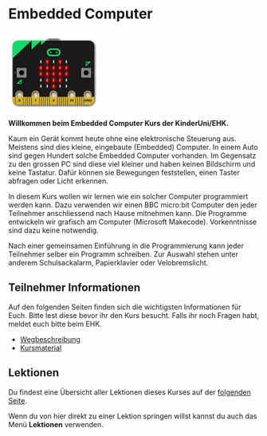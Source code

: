 # Embedded Computer

![microbit](microbit.png)

**Willkommen beim Embedded Computer Kurs der KinderUni/EHK.** 

Kaum ein Gerät kommt heute ohne eine elektronische Steuerung aus. Meistens sind dies kleine, eingebaute (Embedded) Computer. In einem Auto sind gegen Hundert solche Embedded Computer vorhanden. Im Gegensatz zu den grossen PC sind diese viel kleiner und haben keinen Bildschirm und keine Tastatur. Dafür können sie Bewegungen feststellen, einen Taster abfragen oder Licht erkennen.

In diesem Kurs wollen wir lernen wie ein solcher Computer programmiert werden kann. Dazu verwenden wir einen BBC micro:bit Computer den jeder Teilnehmer anschliessend nach Hause mitnehmen kann. Die Programme entwickeln wir grafisch am Computer (Microsoft Makecode). Vorkenntnisse sind dazu keine notwendig.

Nach einer gemeinsamen Einführung in die Programmierung kann jeder Teilnehmer selber ein Programm schreiben. Zur Auswahl stehen unter anderem Schulsackalarm, Papierklavier oder Velobremslicht.



## Teilnehmer Informationen

Auf den folgenden Seiten finden sich die wichtigsten Informationen für Euch. Bitte lest diese bevor ihr den Kurs besucht. Falls ihr noch Fragen habt, meldet euch bitte beim EHK.

*   [Wegbeschreibung](info_way.md)
*   [Kursmaterial](info_material.md)

  

## Lektionen

Du findest eine Übersicht aller Lektionen dieses Kurses auf der [folgenden Seite](lessons/index.md).

Wenn du von hier direkt zu einer Lektion springen willst kannst du auch das Menü **Lektionen** verwenden.

